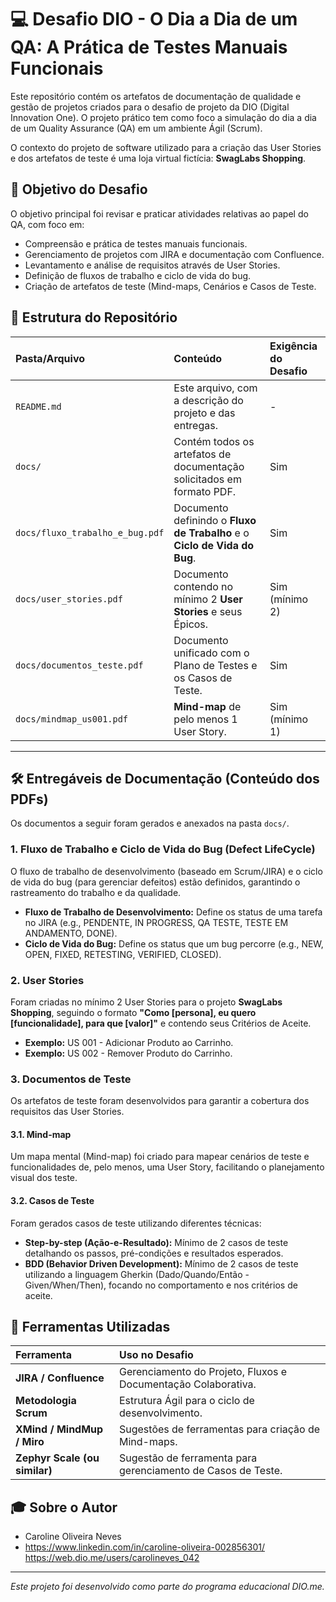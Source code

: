 # 💻 Desafio DIO - O Dia a Dia de um QA: A Prática de Testes Manuais Funcionais

Este repositório contém os artefatos de documentação de qualidade e gestão de projetos criados para o desafio de projeto da DIO (Digital Innovation One). O projeto prático tem como foco a simulação do dia a dia de um Quality Assurance (QA) em um ambiente Ágil (Scrum).

O contexto do projeto de software utilizado para a criação das User Stories e dos artefatos de teste é uma loja virtual fictícia: **SwagLabs Shopping**.

## 🎯 Objetivo do Desafio

O objetivo principal foi revisar e praticar atividades relativas ao papel do QA, com foco em:
* Compreensão e prática de testes manuais funcionais.
* Gerenciamento de projetos com JIRA e documentação com Confluence.
* Levantamento e análise de requisitos através de User Stories.
* Definição de fluxos de trabalho e ciclo de vida do bug.
* Criação de artefatos de teste (Mind-maps, Cenários e Casos de Teste.

## 📂 Estrutura do Repositório

| Pasta/Arquivo | Conteúdo | Exigência do Desafio |
| :--- | :--- | :--- |
| `README.md` | Este arquivo, com a descrição do projeto e das entregas. | - |
| `docs/` | Contém todos os artefatos de documentação solicitados em formato PDF. | Sim  |
| `docs/fluxo_trabalho_e_bug.pdf` | Documento definindo o **Fluxo de Trabalho** e o **Ciclo de Vida do Bug**. | Sim |
| `docs/user_stories.pdf` | Documento contendo no mínimo 2 **User Stories** e seus Épicos. | Sim (mínimo 2) |
| `docs/documentos_teste.pdf` | Documento unificado com o Plano de Testes e os Casos de Teste. | Sim  |
| `docs/mindmap_us001.pdf` | **Mind-map** de pelo menos 1 User Story. | Sim (mínimo 1) |

---

## 🛠️ Entregáveis de Documentação (Conteúdo dos PDFs)

Os documentos a seguir foram gerados e anexados na pasta `docs/`.

### **1. Fluxo de Trabalho e Ciclo de Vida do Bug (Defect LifeCycle)**

O fluxo de trabalho de desenvolvimento (baseado em Scrum/JIRA) e o ciclo de vida do bug (para gerenciar defeitos) estão definidos, garantindo o rastreamento do trabalho e da qualidade.

* **Fluxo de Trabalho de Desenvolvimento:** Define os status de uma tarefa no JIRA (e.g., PENDENTE, IN PROGRESS, QA TESTE, TESTE EM ANDAMENTO, DONE).
* **Ciclo de Vida do Bug:** Define os status que um bug percorre (e.g., NEW, OPEN, FIXED, RETESTING, VERIFIED, CLOSED).

### **2. User Stories**

Foram criadas no mínimo 2 User Stories para o projeto **SwagLabs Shopping**, seguindo o formato **"Como [persona], eu quero [funcionalidade], para que [valor]"** e contendo seus Critérios de Aceite.

* **Exemplo:** US 001 - Adicionar Produto ao Carrinho.
* **Exemplo:** US 002 - Remover Produto do Carrinho.

### **3. Documentos de Teste**

Os artefatos de teste foram desenvolvidos para garantir a cobertura dos requisitos das User Stories.

#### **3.1. Mind-map**

Um mapa mental (Mind-map) foi criado para mapear cenários de teste e funcionalidades de, pelo menos, uma User Story, facilitando o planejamento visual dos teste.

#### **3.2. Casos de Teste**

Foram gerados casos de teste utilizando diferentes técnicas:

* **Step-by-step (Ação-e-Resultado):** Mínimo de 2 casos de teste detalhando os passos, pré-condições e resultados esperados.
* **BDD (Behavior Driven Development):** Mínimo de 2 casos de teste utilizando a linguagem Gherkin (Dado/Quando/Então - Given/When/Then), focando no comportamento e nos critérios de aceite.

## 🔗 Ferramentas Utilizadas

| Ferramenta | Uso no Desafio |
| :--- | :--- |
| **JIRA / Confluence** | Gerenciamento do Projeto, Fluxos e Documentação Colaborativa. |
| **Metodologia Scrum** | Estrutura Ágil para o ciclo de desenvolvimento. |
| **XMind / MindMup / Miro** | Sugestões de ferramentas para criação de Mind-maps. |
| **Zephyr Scale (ou similar)** | Sugestão de ferramenta para gerenciamento de Casos de Teste. |

## 🎓 Sobre o Autor

* Caroline Oliveira Neves
* https://www.linkedin.com/in/caroline-oliveira-002856301/
  https://web.dio.me/users/carolineves_042

---
*Este projeto foi desenvolvido como parte do programa educacional DIO.me.*
